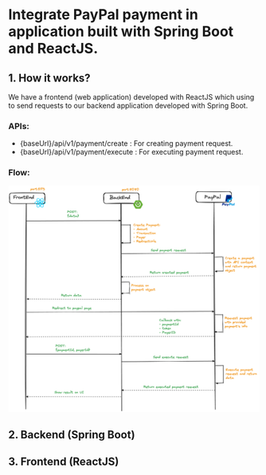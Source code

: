 # Integrate PayPal payment in application built with Spring Boot and ReactJS.

## 1. How it works?

We have a frontend (web application) developed with ReactJS which using to send requests to our backend application developed with Spring Boot. 

### APIs:
- {baseUrl}/api/v1/payment/create : For creating payment request.
- {baseUrl}/api/v1/payment/execute : For executing payment request.

### Flow:
![Alt text](paypal-integration.png 'flow')

## 2. Backend (Spring Boot)

## 3. Frontend (ReactJS)
